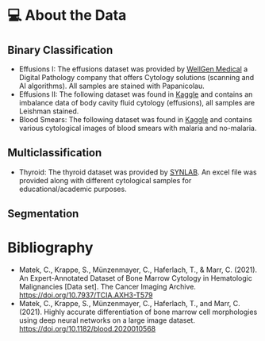 # 💻 About the Data

## Binary Classification
* Effusions I: The effusions dataset was provided by [WellGen Medical](https://www.wellgen.info/en-home) a Digital Pathology company that offers Cytology solutions (scanning and AI algorithms). All samples are stained with Papanicolau.
* Effusions II: The following dataset was found in [Kaggle](https://www.kaggle.com/datasets/cmacus/body-cavity-fluid-cytology-images) and contains an imbalance data of body cavity fluid cytology (effusions), all samples are Leishman stained.
* Blood Smears: The following dataset was found in [Kaggle](https://www.kaggle.com/datasets/cmacus/malaria-parasite-in-blood-smears) and contains various cytological images of blood smears with malaria and no-malaria.

## Multiclassification
* Thyroid: The thyroid dataset was provided by [SYNLAB](https://www.synlab.com/lab/645). An excel file was provided along with different cytological samples for educational/academic purposes.

## Segmentation


# Bibliography
* Matek, C., Krappe, S., Münzenmayer, C., Haferlach, T., & Marr, C. (2021). An Expert-Annotated Dataset of Bone Marrow Cytology in Hematologic Malignancies [Data set]. The Cancer Imaging Archive. https://doi.org/10.7937/TCIA.AXH3-T579
* Matek, C., Krappe, S., Münzenmayer, C., Haferlach, T., and Marr, C. (2021). Highly accurate differentiation of bone marrow cell morphologies using deep neural networks on a large image dataset. https://doi.org/10.1182/blood.2020010568
